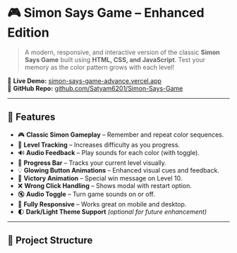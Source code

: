 # 🎮 Simon Says Game – Enhanced Edition

> A modern, responsive, and interactive version of the classic **Simon Says Game** built using **HTML, CSS, and JavaScript**. Test your memory as the color pattern grows with each level!

🔗 **Live Demo:** [simon-says-game-advance.vercel.app](https://simon-says-game-advance.vercel.app/)  
📁 **GitHub Repo:** [github.com/Satyam6201/Simon-Says-Game](https://github.com/Satyam6201/Simon-Says-Game)

---

## 🚀 Features

- 🎮 **Classic Simon Gameplay** – Remember and repeat color sequences.
- 🧠 **Level Tracking** – Increases difficulty as you progress.
- 🔊 **Audio Feedback** – Play sounds for each color (with toggle).
- 📶 **Progress Bar** – Tracks your current level visually.
- 💡 **Glowing Button Animations** – Enhanced visual cues and feedback.
- 🎉 **Victory Animation** – Special win message on Level 10.
- ❌ **Wrong Click Handling** – Shows modal with restart option.
- 🔇 **Audio Toggle** – Turn game sounds on or off.
- 📱 **Fully Responsive** – Works great on mobile and desktop.
- 🌓 **Dark/Light Theme Support** *(optional for future enhancement)*

---

## 📂 Project Structure


